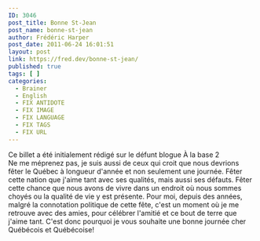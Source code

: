 ```yaml
---
ID: 3046
post_title: Bonne St-Jean
post_name: bonne-st-jean
author: Frédéric Harper
post_date: 2011-06-24 16:01:51
layout: post
link: https://fred.dev/bonne-st-jean/
published: true
tags: [ ]
categories:
  - Brainer
  - English
  - FIX ANTIDOTE
  - FIX IMAGE
  - FIX LANGUAGE
  - FIX TAGS
  - FIX URL
---
```

<div id="deadblog">
  Ce billet a été initialement rédigé sur le défunt blogue À la base 2
</div> Ne me méprenez pas, je suis aussi de ceux qui croit que nous devrions fêter le Québec à longueur d'année et non seulement une journée. Fêter cette nation que j'aime tant avec ses qualités, mais aussi ses défauts. Fêter cette chance que nous avons de vivre dans un endroit où nous sommes choyés ou la qualité de vie y est présente. Pour moi, depuis des années, malgré la connotation politique de cette fête, c'est un moment où je me retrouve avec des amies, pour célébrer l'amitié et ce bout de terre que j'aime tant. C'est donc pourquoi je vous souhaite une bonne journée cher Québécois et Québécoise! 

<div id="gtx-trans" style="position: absolute; left: 311px; top: 200px;">
  <div class="gtx-trans-icon">
  </div>
</div>